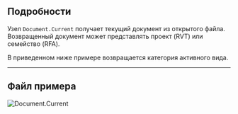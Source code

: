 ## Подробности
Узел `Document.Current` получает текущий документ из открытого файла. Возвращенный документ может представлять проект (RVT) или семейство (RFA).

В приведенном ниже примере возвращается категория активного вида.
___
## Файл примера

![Document.Current](./Revit.Application.Document.Current_img.jpg)
